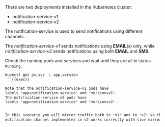 There are two deployments installed in the Kubernetes cluster:
- notification-service-v1
- notification-service-v2

The notification-service is used to send notifications using
different channels.

The *notification-service-v1* sends notifications using **EMAIL**(s) only,
while *notification-service-v2* sends notifications using both **EMAIL** and **SMS**.

Check the running pods and services and wait until they are all in status `Running`.

```bash
kubectl get po,svc -L app,version
```{{exec}}

Note that the notification-service-v1 pods have
labels *app=notification-service* and *version=v1*.
The notification-service-v2 pods have
labels *app=notification-service* and *version=v2*.


In this scenario you will mirror traffic both to *v1* and to *v2* so that we can test if the **SMS**
notification channel implemented in v2 works correctly with live mirrored traffic.
